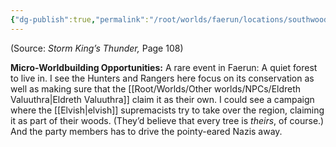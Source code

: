 ```yaml
---
{"dg-publish":true,"permalink":"/root/worlds/faerun/locations/southwood/"}
---
```



(Source: *Storm King’s Thunder,* Page 108)

**Micro-Worldbuilding Opportunities:** A rare event in Faerun: A quiet forest to live in. I see the Hunters and Rangers here focus on its conservation as well as making sure that the [[Root/Worlds/Other worlds/NPCs/Eldreth Valuuthra\|Eldreth Valuuthra]] claim it as their own. I could see a campaign where the [[Elvish\|elvish]] supremacists try to take over the region, claiming it as part of their woods. (They’d believe that every tree is *theirs*, of course.) And the party members has to drive the pointy-eared Nazis away.
